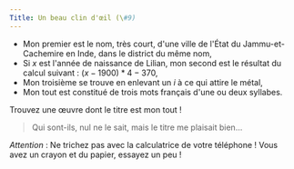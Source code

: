```yaml
---
Title: Un beau clin d'œil (\#9)
---
```


- Mon premier est le nom, très court, d'une ville de l'État du Jammu-et-Cachemire en Inde, dans le district du même nom,
- Si $x$ est l'année de naissance de Lilian, mon second est le résultat du calcul suivant : $(x - 1900) * 4 - 370$,
- Mon troisième se trouve en enlevant un $i$ à ce qui attire le métal,
- Mon tout est constitué de trois mots français d'une ou deux syllabes.

Trouvez une œuvre dont le titre est mon tout !

> Qui sont-ils, nul ne le sait, mais le titre me plaisait bien…

*Attention* : Ne trichez pas avec la calculatrice de votre téléphone ! Vous avez un crayon et du papier, essayez un peu !
